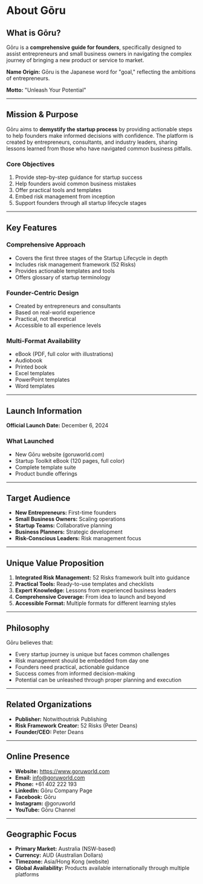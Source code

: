 # About Gōru

## What is Gōru?

Gōru is a **comprehensive guide for founders**, specifically designed to assist entrepreneurs and small business owners in navigating the complex journey of bringing a new product or service to market.

**Name Origin:** Gōru is the Japanese word for "goal," reflecting the ambitions of entrepreneurs.

**Motto:** "Unleash Your Potential"

---

## Mission & Purpose

Gōru aims to **demystify the startup process** by providing actionable steps to help founders make informed decisions with confidence. The platform is created by entrepreneurs, consultants, and industry leaders, sharing lessons learned from those who have navigated common business pitfalls.

### Core Objectives
1. Provide step-by-step guidance for startup success
2. Help founders avoid common business mistakes
3. Offer practical tools and templates
4. Embed risk management from inception
5. Support founders through all startup lifecycle stages

---

## Key Features

### Comprehensive Approach
- Covers the first three stages of the Startup Lifecycle in depth
- Includes risk management framework (52 Risks)
- Provides actionable templates and tools
- Offers glossary of startup terminology

### Founder-Centric Design
- Created by entrepreneurs and consultants
- Based on real-world experience
- Practical, not theoretical
- Accessible to all experience levels

### Multi-Format Availability
- eBook (PDF, full color with illustrations)
- Audiobook
- Printed book
- Excel templates
- PowerPoint templates
- Word templates

---

## Launch Information

**Official Launch Date:** December 6, 2024

### What Launched
- New Gōru website (goruworld.com)
- Startup Toolkit eBook (120 pages, full color)
- Complete template suite
- Product bundle offerings

---

## Target Audience

- **New Entrepreneurs:** First-time founders
- **Small Business Owners:** Scaling operations
- **Startup Teams:** Collaborative planning
- **Business Planners:** Strategic development
- **Risk-Conscious Leaders:** Risk management focus

---

## Unique Value Proposition

1. **Integrated Risk Management:** 52 Risks framework built into guidance
2. **Practical Tools:** Ready-to-use templates and checklists
3. **Expert Knowledge:** Lessons from experienced business leaders
4. **Comprehensive Coverage:** From idea to launch and beyond
5. **Accessible Format:** Multiple formats for different learning styles

---

## Philosophy

Gōru believes that:
- Every startup journey is unique but faces common challenges
- Risk management should be embedded from day one
- Founders need practical, actionable guidance
- Success comes from informed decision-making
- Potential can be unleashed through proper planning and execution

---

## Related Organizations

- **Publisher:** Notwithoutrisk Publishing
- **Risk Framework Creator:** 52 Risks (Peter Deans)
- **Founder/CEO:** Peter Deans

---

## Online Presence

- **Website:** https://www.goruworld.com
- **Email:** info@goruworld.com
- **Phone:** +61 402 222 193
- **LinkedIn:** Gōru Company Page
- **Facebook:** Gōru
- **Instagram:** @goruworld
- **YouTube:** Gōru Channel

---

## Geographic Focus

- **Primary Market:** Australia (NSW-based)
- **Currency:** AUD (Australian Dollars)
- **Timezone:** Asia/Hong Kong (website)
- **Global Availability:** Products available internationally through multiple platforms

